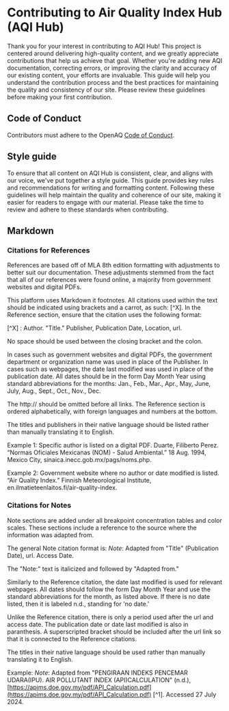 # Contributing to Air Quality Index Hub (AQI Hub)

Thank you for your interest in contributing to AQI Hub! This project is centered around delivering high-quality content, and we greatly appreciate contributions that help us achieve that goal. Whether you're adding new AQI documentation, correcting errors, or improving the clarity and accuracy of our existing content, your efforts are invaluable. This guide will help you understand the contribution process and the best practices for maintaining the quality and consistency of our site. Please review these guidelines before making your first contribution.

## Code of Conduct

Contributors must adhere to the OpenAQ [Code of Conduct](https://github.com/openaq/openaq-info/blob/main/CODE-OF-CONDUCT.md).

## Style guide

To ensure that all content on AQI Hub is consistent, clear, and aligns with our voice, we've put together a style guide. This guide provides key rules and recommendations for writing and formatting content. Following these guidelines will help maintain the quality and coherence of our site, making it easier for readers to engage with our material. Please take the time to review and adhere to these standards when contributing.

## Markdown

### Citations for References

References are based off of MLA 8th edition formatting with adjustments to better suit our documentation. These adjustments stemmed from the fact that all of our references were found online, a majority from government websites and digital PDFs. 

This platform uses Markdown it footnotes. All citations used within the text should be indicated using brackets and a carrot, as such: [^X]. In the Reference section, ensure that the citation uses the following format:

[^X] : Author. "Title." Publisher, Publication Date, Location, url.

No space should be used between the closing bracket and the colon. 

In cases such as government websites and digital PDFs, the government department or organization name was used in place of the Publisher. In cases such as webpages, the date last modified was used in place of the publication date. All dates should be in the form Day Month Year using standard abbreviations for the months:
Jan., Feb., Mar., Apr., May, June, July, Aug., Sept., Oct., Nov., Dec.

The http:// should be omitted before all links. The Reference section is ordered alphabetically, with foreign languages and numbers at the bottom. 

The titles and publishers in their native language should be listed rather than manually translating it to English. 

Example 1: Specific author is listed on a digital PDF. 
Duarte, Filiberto Perez. “Normas Oficiales Mexicanas (NOM) - Salud Ambiental.” 18 Aug. 1994, Mexico City, sinaica.inecc.gob.mx/pags/noms.php. 

Example 2: Government website where no author or date modified is listed. 
“Air Quality Index.” Finnish Meteorological Institute, en.ilmatieteenlaitos.fi/air-quality-index. 

### Citations for Notes

Note sections are added under all breakpoint concentration tables and color scales. These sections include a reference to the source where the information was adapted from. 

The general Note citation format is:
_Note_: Adapted from "Title" (Publication Date), url. Access Date.


The "Note:" text is italicized and followed by "Adapted from."

Similarly to the Reference citation, the date last modified is used for relevant webpages. All dates should follow the form Day Month Year and use the standard abbreviations for the month, as listed above. If there is no date listed, then it is labeled n.d., standing for 'no date.'

Unlike the Reference citation, there is only a period used after the url and access date. The publication date or date last modified is also in paranthesis. A superscripted bracket should be included after the url link so that it is connected to the Reference citations. 

The titles in their native language should be used rather than manually translating it to English. 

Example:
_Note_: Adapted from "PENGIRAAN INDEKS PENCEMAR UDARA(IPU). AIR POLLUTANT INDEX (API)CALCULATION" (n.d.), [https://apims.doe.gov.my/pdf/API_Calculation.pdf](https://apims.doe.gov.my/pdf/API_Calculation.pdf) [^1]. Accessed 27 July 2024.
